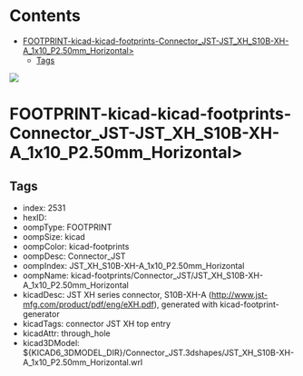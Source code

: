 



Contents
========

* [FOOTPRINT-kicad-kicad-footprints-Connector_JST-JST_XH_S10B-XH-A_1x10_P2.50mm_Horizontal>](#footprint-kicad-kicad-footprints-connector_jst-jst_xh_s10b-xh-a_1x10_p250mm_horizontal)
	* [Tags](#tags)
  
![][im]
# FOOTPRINT-kicad-kicad-footprints-Connector_JST-JST_XH_S10B-XH-A_1x10_P2.50mm_Horizontal>

## Tags

- index: 2531
- hexID: 
- oompType: FOOTPRINT
- oompSize: kicad
- oompColor: kicad-footprints
- oompDesc: Connector_JST
- oompIndex: JST_XH_S10B-XH-A_1x10_P2.50mm_Horizontal
- oompName: kicad-footprints/Connector_JST/JST_XH_S10B-XH-A_1x10_P2.50mm_Horizontal
- kicadDesc: JST XH series connector, S10B-XH-A (http://www.jst-mfg.com/product/pdf/eng/eXH.pdf), generated with kicad-footprint-generator
- kicadTags: connector JST XH top entry
- kicadAttr: through_hole
- kicad3DModel: ${KICAD6_3DMODEL_DIR}/Connector_JST.3dshapes/JST_XH_S10B-XH-A_1x10_P2.50mm_Horizontal.wrl



[im]: image.png
